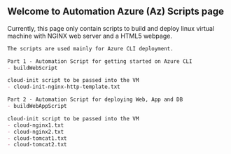 ## Welcome to Automation Azure (Az) Scripts page

Currently, this page only contain scripts to build and deploy linux virtual machine with NGINX web server and a HTML5 webpage.

```markdown
The scripts are used mainly for Azure CLI deployment.

Part 1 - Automation Script for getting started on Azure CLI
- buildWebScript

cloud-init script to be passed into the VM
- cloud-init-nginx-http-template.txt

Part 2 - Automation Script for deploying Web, App and DB
- buildWebAppScript

cloud-init script to be passed into the VM
- cloud-nginx1.txt
- cloud-nginx2.txt
- cloud-tomcat1.txt
- cloud-tomcat2.txt

